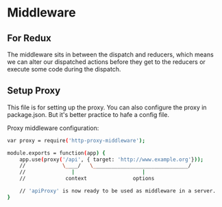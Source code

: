 # Middleware

## For Redux
The middleware sits in between the dispatch and reducers, which means we can alter our dispatched actions before they get to the reducers or execute some code during the dispatch.

## Setup Proxy

This file is for setting up the proxy. You can also configure the proxy in package.json. But it's better practice to hafe a config file.

Proxy middleware configuration:

```bash
var proxy = require('http-proxy-middleware');

module.exports = function(app) {
    app.use(proxy('/api', { target: 'http://www.example.org'}));
    //            \____/   \_______________________________/
    //               |                      |
    //             context               options

    // 'apiProxy' is now ready to be used as middleware in a server.
}
```
